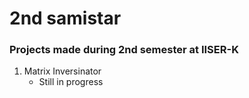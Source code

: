 # 2nd samistar

### Projects made during 2nd semester at IISER-K

1. Matrix Inversinator
   - Still in progress
